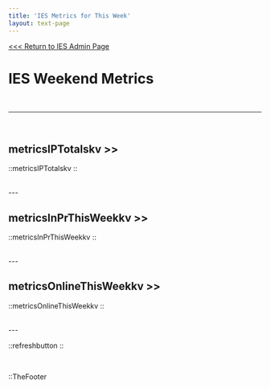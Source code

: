 ```yaml
---
title: 'IES Metrics for This Week'
layout: text-page
---
```

[<<< Return to IES Admin Page](/iesadmin)
<div class="topgrid">
<div>
<h1> IES Weekend Metrics </h1>
<br>
</div>
</div>

---
<br>

## metricsIPTotalskv >>

::metricsIPTotalskv
::

<br>
---
<br>

## metricsInPrThisWeekkv >>

::metricsInPrThisWeekkv
::

<br>
---
<br>

## metricsOnlineThisWeekkv >>

::metricsOnlineThisWeekkv
::

<br>
---
<br>

::refreshbutton
::

<br>

::TheFooter